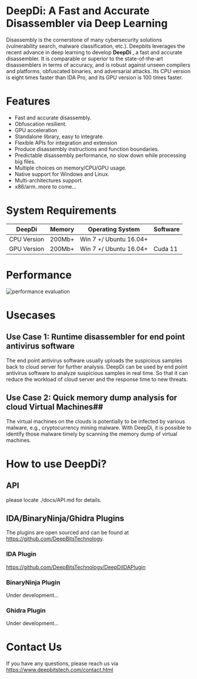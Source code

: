 # DeepDi: A Fast and Accurate Disassembler via Deep Learning

Disassembly is the cornerstone of many cybersecurity solutions (vulnerability search, malware classification, etc.). Deepbits leverages the recent advance in deep learning to develop **DeepDi** , a fast and accurate disassembler. It is comparable or superior to the state-of-the-art disassemblers in terms of accuracy, and is robust against unseen compilers and platforms, obfuscated binaries, and adversarial attacks. Its CPU version is eight times faster than IDA Pro, and its GPU version is 100 times faster.

# Features

* Fast and accurate disassembly.
* Obfuscation resilient.
* GPU acceleration
* Standalone library, easy to integrate.
* Flexible APIs for integration and extension
* Produce disassembly instructions and function boundaries.
* Predictable disassembly performance, no slow down while processing big files.
* Multiple choices on memory/CPU/GPU usage.
* Native support for Windows and Linux.
* Multi-architectures support.
* x86/arm..more to come...

# System Requirements


| DeepDi | Memory | Operating System | Software |
| --- | --- | --- | --- |
| CPU Version | 200Mb+ | Win 7 +/ Ubuntu 16.04+ | |
| GPU Version | 200Mb+ |Win 7 +/ Ubuntu 16.04+ | Cuda 11 |

# Performance



![performance evaluation](https://www.deepbitstech.com/assets/img/performance.png)





# Usecases
## Use Case 1: Runtime disassembler for end point antivirus software

The end point antivirus software usually uploads the suspicious samples back to cloud server for further analysis. DeepDi can be used by end point antivirus software to analyze suspicious samples in real time. So that it can reduce the workload of cloud server and the response time to new threats.

## Use Case 2: Quick memory dump analysis for cloud Virtual Machines##

The virtual machines on the clouds is potentially to be infected by various malware, e.g., cryptocurrency mining malware. With DeepDi, it is possible to identify those malware timely by scanning the memory dump of virtual machines.

# How to use DeepDi?

## API 

please locate ./docs/API.md for details.

## IDA/BinaryNinja/Ghidra Plugins

The plugins are open sourced and can be found at https://github.com/DeepBitsTechnology.

### IDA Plugin

https://github.com/DeepBitsTechnology/DeepDiIDAPlugin

### BinaryNinja Plugin

Under development...

### Ghidra Plugin

Under development...

# Contact Us

If you have any questions, please reach us via https://www.deepbitstech.com/contact.html
